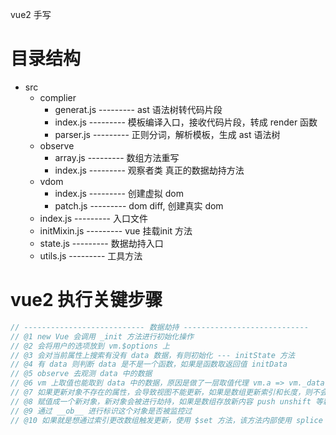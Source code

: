 vue2 手写

# 目录结构
- src
  - complier
    - generat.js  ---------  ast 语法树转代码片段
    - index.js    ---------  模板编译入口，接收代码片段，转成 render 函数
    - parser.js   ---------  正则分词，解析模板，生成 ast 语法树  
  - observe
    - array.js    ---------  数组方法重写
    - index.js    ---------  观察者类 真正的数据劫持方法
  - vdom
    - index.js    ---------  创建虚拟 dom
    - patch.js    ---------  dom diff, 创建真实 dom
  - index.js      ---------  入口文件
  - initMixin.js  ---------  vue 挂载init 方法
  - state.js      ---------  数据劫持入口
  - utils.js      ---------  工具方法

# vue2 执行关键步骤
```js
// --------------------------- 数据劫持 ----------------------------
// @1 new Vue 会调用 _init 方法进行初始化操作
// @2 会将用户的选项放到 vm.$options 上
// @3 会对当前属性上搜索有没有 data 数据，有则初始化 --- initState 方法
// @4 有 data 则判断 data 是不是一个函数，如果是函数取返回值 initData
// @5 observe 去观测 data 中的数据
// @6 vm 上取值也能取到 data 中的数据，原因是做了一层取值代理 vm.a => vm._data.a
// @7 如果更新对象不存在的属性，会导致视图不能更新，如果是数组更新索引和长度，则不会触发更新
// @8 赋值成一个新对象，新对象会被进行劫持，如果是数组存放新内容 push unshift 等新增的元素也会被劫持。
// @9 通过 __ob__ 进行标识这个对象是否被监控过
// @10 如果就是想通过索引更改数组触发更新，使用 $set 方法，该方法内部使用 splice
```
